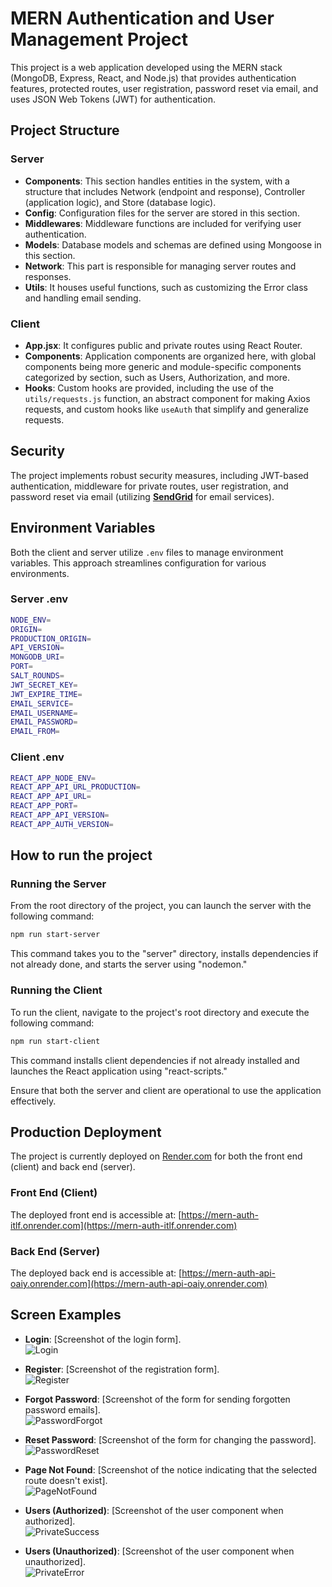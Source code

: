 # MERN Authentication and User Management Project

This project is a web application developed using the MERN stack (MongoDB, Express, React, and Node.js) that provides authentication features, protected routes, user registration, password reset via email, and uses JSON Web Tokens (JWT) for authentication.

## Project Structure

### Server

- **Components**: This section handles entities in the system, with a structure that includes Network (endpoint and response), Controller (application logic), and Store (database logic).
- **Config**: Configuration files for the server are stored in this section.
- **Middlewares**: Middleware functions are included for verifying user authentication.
- **Models**: Database models and schemas are defined using Mongoose in this section.
- **Network**: This part is responsible for managing server routes and responses.
- **Utils**: It houses useful functions, such as customizing the Error class and handling email sending.

### Client

- **App.jsx**: It configures public and private routes using React Router.
- **Components**: Application components are organized here, with global components being more generic and module-specific components categorized by section, such as Users, Authorization, and more.
- **Hooks**: Custom hooks are provided, including the use of the `utils/requests.js` function, an abstract component for making Axios requests, and custom hooks like `useAuth` that simplify and generalize requests.

## Security

The project implements robust security measures, including JWT-based authentication, middleware for private routes, user registration, and password reset via email (utilizing **[SendGrid](https://app.sendgrid.com/)** for email services).

## Environment Variables

Both the client and server utilize `.env` files to manage environment variables. This approach streamlines configuration for various environments.

### Server .env

```bash
NODE_ENV=
ORIGIN=
PRODUCTION_ORIGIN=
API_VERSION=
MONGODB_URI=
PORT=
SALT_ROUNDS=
JWT_SECRET_KEY=
JWT_EXPIRE_TIME=
EMAIL_SERVICE=
EMAIL_USERNAME=
EMAIL_PASSWORD=
EMAIL_FROM=
```

### Client .env

```bash
REACT_APP_NODE_ENV=
REACT_APP_API_URL_PRODUCTION=
REACT_APP_API_URL=
REACT_APP_PORT=
REACT_APP_API_VERSION=
REACT_APP_AUTH_VERSION=
```

## How to run the project

### Running the Server

From the root directory of the project, you can launch the server with the following command:

```bash
npm run start-server
```

This command takes you to the "server" directory, installs dependencies if not already done, and starts the server using "nodemon."

### Running the Client

To run the client, navigate to the project's root directory and execute the following command:

```bash
npm run start-client
```

This command installs client dependencies if not already installed and launches the React application using "react-scripts."

Ensure that both the server and client are operational to use the application effectively.

## Production Deployment

The project is currently deployed on [Render.com](https://dashboard.render.com/) for both the front end (client) and back end (server).

### Front End (Client)

The deployed front end is accessible at: [https://mern-auth-itlf.onrender.com](https://mern-auth-itlf.onrender.com)

### Back End (Server)

The deployed back end is accessible at: [https://mern-auth-api-oaiy.onrender.com](https://mern-auth-api-oaiy.onrender.com)

## Screen Examples

- **Login**: [Screenshot of the login form].  
  ![Login](https://github.com/OwenLobato/mern_auth/assets/74989360/e6c2adaf-487e-40d8-9a30-a2c3d124051c)

- **Register**: [Screenshot of the registration form].  
  ![Register](https://github.com/OwenLobato/mern_auth/assets/74989360/f875f0bc-6f7a-4b29-837e-be701f7bb69b)

- **Forgot Password**: [Screenshot of the form for sending forgotten password emails].  
  ![PasswordForgot](https://github.com/OwenLobato/mern_auth/assets/74989360/b2b7ac24-bc1c-435a-a60b-88cea99f2814)

- **Reset Password**: [Screenshot of the form for changing the password].  
  ![PasswordReset](https://github.com/OwenLobato/mern_auth/assets/74989360/a44015d5-6ddd-4b95-8efe-1f2ba71c14a1)

- **Page Not Found**: [Screenshot of the notice indicating that the selected route doesn't exist].  
  ![PageNotFound](https://github.com/OwenLobato/mern_auth/assets/74989360/f7ba513b-39ba-4a93-8661-e1328c84bcfc)

- **Users (Authorized)**: [Screenshot of the user component when authorized].  
  ![PrivateSuccess](https://github.com/OwenLobato/mern_auth/assets/74989360/3706e0d3-fb0d-4b1c-b3c3-74162b13a4fe)

- **Users (Unauthorized)**: [Screenshot of the user component when unauthorized].  
  ![PrivateError](https://github.com/OwenLobato/mern_auth/assets/74989360/e63991c4-4c5a-4eef-b090-254a1f63f78a)
